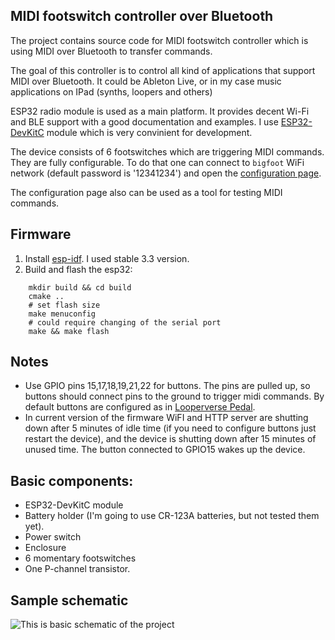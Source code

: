 MIDI footswitch controller over Bluetooth
------------------------------------------

The project contains source code for MIDI footswitch controller which is using
MIDI over Bluetooth to transfer commands.

The goal of this controller is to control all kind of applications that
support MIDI over Bluetooth. It could be Ableton Live, or in my case music
applications on IPad (synths, loopers and others)

ESP32 radio module is used as a main platform. It provides decent
Wi-Fi and BLE support with a good documentation and examples. I use
[ESP32-DevKitC](https://www.espressif.com/en/products/hardware/esp32-devkitc/overview)
module which is very convinient for development.

The device consists of 6 footswitches which are triggering MIDI commands. They
are fully configurable. To do that one can connect to `bigfoot` WiFi network
(default password is '12341234') and open the [configuration page](http://192.168.4.2).

The configuration page also can be used as a tool for testing MIDI commands.

Firmware
--------

1) Install [esp-idf](https://docs.espressif.com/projects/esp-idf/en/stable/get-started/index.html#get-esp-idf).
I used stable 3.3 version.
2) Build and flash the esp32:
```
    mkdir build && cd build
    cmake ..
    # set flash size
    make menuconfig
    # could require changing of the serial port
    make && make flash
```

Notes
------

* Use GPIO pins 15,17,18,19,21,22 for buttons. The pins are pulled up,
so buttons should connect pins to the ground to trigger midi commands. By default
buttons are configured as in [Looperverse Pedal](https://www.youtube.com/watch?v=bb-JcCgHaWg).
* In current version of the firmware WiFI and HTTP server are shutting down after
5 minutes of idle time (if you need to configure buttons just restart the device),
and the device is shutting down after 15 minutes of unused time. The button
connected to GPIO15 wakes up the device.

Basic components:
-----------------

* ESP32-DevKitC module
* Battery holder (I'm going to use CR-123A batteries, but not tested them yet).
* Power switch
* Enclosure
* 6 momentary footswitches
* One P-channel transistor.

Sample schematic
-----------------

![This is basic schematic of the project](https://umarta.com/scr/umqbbmcinnpxykzwyohl.png)
